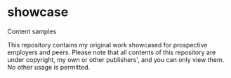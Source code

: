 # showcase
Content samples 

This repository contains my original work showcased for prospective employers and peers. Please note that all contents of this repository are under copyright, my own or other publishers', and you can only view them. No other usage is permitted. 
